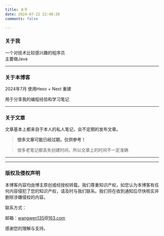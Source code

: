 ```yaml
---
title: 关于
date: 2024-07-22 22:40:20
comments: false

---
```


### 关于我

一个对技术比较感兴趣的程序员  
主要做Java

----

### 关于本博客

2024年7月 使用Hexo + Next 重建

用于分享我的编程经验和学习笔记

----

### 关于文章

文章基本上都来自于本人的私人笔记，会不定期的发布文章。

>**很多文章可能已经过期，仅供参考！**


> 很多老笔记都丢失创建时间，所以文章上的时间不一定准确  

----

----

### 版权及侵权声明

本博客内容均由博主原创或经授权转载。我们尊重知识产权，如您认为本博客有任何内容侵犯了您的知识产权，请及时与我们联系。我们将在收到通知后尽快核实并删除涉嫌侵权的内容。

联系方式：

邮箱：wangwen135@163.com

感谢您的理解与支持。


